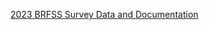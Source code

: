 [2023 BRFSS Survey Data and Documentation](https://www.cdc.gov/brfss/annual_data/annual_2023.html)

